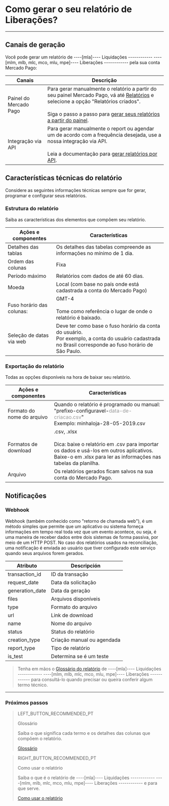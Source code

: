 
# Como gerar o seu relatório de Liberações?
------------


## Canais de geração

Você pode gerar um relatório de ----[mla]---- Liquidações ------------ ----[mlm, mlb, mlc, mco, mlu, mpe]---- Liberações ------------ pela sua conta Mercado Pago:

| Canais | Descrição |
| --- | --- |
| Painel do Mercado Pago | Para gerar manualmente o relatório a partir do seu painel Mercado Pago, vá até [Relatórios](https://www.mercadopago[FAKER][URL][DOMAIN]/movements) e selecione a opção "Relatórios criados".<br/><br/>Siga o passo a passo para [gerar seus relatórios a partir do painel](https://www.mercadopago[FAKER][URL][DOMAIN]/developers/pt/guides/manage-account/reports/released-money/panel). |
| Integração via API | Para gerar manualmente o report ou agendar um de acordo com a frequência desejada, use a nossa integração via API. <br/><br/> Leia a documentação para [gerar relatórios por API](https://www.mercadopago[FAKER][URL][DOMAIN]/developers/pt/guides/manage-account/reports/released-money/api). |

## Características técnicas do relatório

Considere as seguintes informações técnicas sempre que for gerar, programar e configurar seus relatórios.


### Estrutura do relatório

Saiba as características dos elementos que compõem seu relatório.


| Ações e componentes | Características |
| --- | --- |
| Detalhes das tablas | Os detalhes das tabelas compreende as informações no mínimo de 1 dia. |
| Ordem das colunas | Fixa |
| Período máximo | Relatórios com dados de até 60 dias. |
| Moeda | Local (com base no país onde está cadastrada a conta do Mercado Pago) |
| Fuso horário das colunas: | GMT-4 <br/> <br/> Tome como referência o lugar de onde o relatório é baixado. |
| Seleção de datas via web | Deve ter como base o fuso horário da conta do usuário. <br/>Por exemplo, a conta do usuário cadastrada no Brasil corresponde ao fuso horário de São Paulo. |


### Exportação do relatório

Todas as opções disponíveis na hora de baixar seu relatório.

| Ações e componentes | Características |
| --- | --- |
| Formato do nome do arquivo | Quando o relatório é programado ou manual:<br/> "prefixo-configuravel-<span style='color:#999999;'>data-de-criacao.csv</span>" <br/> Exemplo: minhaloja-28-05-2019.csv |
| Formatos de download | .csv, .xlsx <br/><br/>Dica: baixe o relatório em .csv para importar os dados e usá-los em outros aplicativos. Baixe-o em .xlsx para ler as informações nas tabelas da planilha. |
| Arquivo | Os relatórios gerados ficam salvos na sua conta do Mercado Pago. |

## Notificações

### Webhook

Webhook (também conhecido como "retorno de chamada web"), é um método simples que permite que um aplicativo ou sistema forneça informações em tempo real toda vez que um evento acontece, ou seja, é uma maneira de receber dados entre dois sistemas de forma passiva, por meio de um HTTP POST. No caso dos relatórios usados na reconciliação, uma notificação é enviada ao usuário que tiver configurado este serviço quando seus arquivos forem gerados.

| Atributo | Descripción |
| --- | --- |
| transaction_id | ID da transação |
| request_date    | Data da solicitação |
| generation_date | Data da geração |
| files | Arquivos disponíveis |
| type | Formato do arquivo |
| url | Link de download |
| name | Nome do arquivo |
| status | Status do relatório |
| creation_type | Criação manual ou agendada |
| report_type | Tipo de relatório |
| is_test | Determina se é um teste |

> Tenha em mãos o [Glossário do relatório](https://www.mercadopago[FAKER][URL][DOMAIN]/developers/pt/guides/manage-account/reports/released-money/glossary) de ----[mla]---- Liquidações ------------ ----[mlm, mlb, mlc, mco, mlu, mpe]---- Liberações ------------ para consultá-lo quando precisar ou queira conferir algum termo técnico.

<hr/>

### Próximos passos

> LEFT_BUTTON_RECOMMENDED_PT
>
> Glossário
>
> Saiba o que significa cada termo e os detalhes das colunas que compõem o relatório.
>
> [Glossário](https://www.mercadopago[FAKER][URL][DOMAIN]/developers/pt/guides/manage-account/reports/released-money/glossary)

> RIGHT_BUTTON_RECOMMENDED_PT
>
> Como usar o relatório
>
> Saiba o que é o relatório de ----[mla]---- Liquidações ------------ ----[mlm, mlb, mlc, mco, mlu, mpe]---- Liberações ------------ e para que serve. 
>
> [Como usar o relatório](https://www.mercadopago[FAKER][URL][DOMAIN]/developers/pt/guides/manage-account/reports/released-money/how-to-use)

